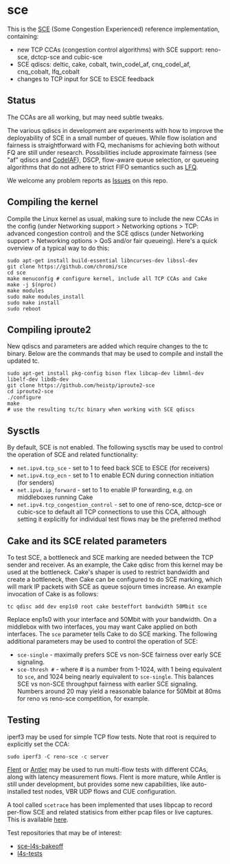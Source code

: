 # sce

This is the [SCE](https://datatracker.ietf.org/doc/draft-morton-tsvwg-sce/)
(Some Congestion Experienced) reference implementation, containing:

- new TCP CCAs (congestion control algorithms) with SCE support: reno-sce,
  dctcp-sce and cubic-sce
- SCE qdiscs: deltic, cake, cobalt, twin_codel_af, cnq_codel_af, cnq_cobalt,
  lfq_cobalt
- changes to TCP input for SCE to ESCE feedback

## Status

The CCAs are all working, but may need subtle tweaks.

The various qdiscs in development are experiments with how to improve the
deployability of SCE in a small number of queues. While flow isolation and
fairness is straightforward with FQ, mechanisms for achieving both without FQ
are still under research. Possibilities include approximate fairness (see "af"
qdiscs and
[CodelAF](https://tools.ietf.org/html/draft-morton-tsvwg-codel-approx-fair-01)),
DSCP, flow-aware queue selection, or queueing algorithms that do not
adhere to strict FIFO semantics such as
[LFQ](https://tools.ietf.org/html/draft-morton-tsvwg-lightweight-fair-queueing-00).

We welcome any problem reports as
[Issues](https://github.com/chromi/sce/issues) on this repo.

## Compiling the kernel

Compile the Linux kernel as usual, making sure to include the new CCAs
in the config (under Networking support > Networking options > TCP: advanced
congestion control) and the SCE qdiscs (under Networking support >
Networking options > QoS and/or fair queueing). Here's a quick overview of a
typical way to do this:

```
sudo apt-get install build-essential libncurses-dev libssl-dev
git clone https://github.com/chromi/sce
cd sce
make menuconfig # configure kernel, include all TCP CCAs and Cake
make -j $(nproc)
make modules
sudo make modules_install
sudo make install
sudo reboot
```

## Compiling iproute2

New qdiscs and parameters are added which require changes to the tc binary.
Below are the commands that may be used to compile and install the updated tc.

```
sudo apt-get install pkg-config bison flex libcap-dev libmnl-dev libelf-dev libdb-dev
git clone https://github.com/heistp/iproute2-sce
cd iproute2-sce
./configure
make
# use the resulting tc/tc binary when working with SCE qdiscs
```

## Sysctls

By default, SCE is not enabled. The following sysctls may be used to control
the operation of SCE and related functionality:

- `net.ipv4.tcp_sce` - set to 1 to feed back SCE to ESCE (for receivers)
- `net.ipv4.tcp_ecn` - set to 1 to enable ECN during connection initiation
  (for senders)
- `net.ipv4.ip_forward` - set to 1 to enable IP forwarding, e.g. on middleboxes
  running Cake
- `net.ipv4.tcp_congestion_control` - set to one of reno-sce, dctcp-sce or
  cubic-sce to default all TCP connections to use this CCA, although
  setting it explicitly for individual test flows may be the preferred method

## Cake and its SCE related parameters

To test SCE, a bottleneck and SCE marking are needed between the TCP sender and
receiver. As an example, the Cake qdisc from this kernel may be used at the
bottleneck. Cake's shaper is used to restrict bandwidth and create a bottleneck,
then Cake can be configured to do SCE marking, which will mark IP packets with
SCE as queue sojourn times increase. An example invocation of Cake is as
follows:

```
tc qdisc add dev enp1s0 root cake besteffort bandwidth 50Mbit sce
```

Replace enp1s0 with your interface and 50Mbit with your bandwidth. On a
middlebox with two interfaces, you may want Cake applied on both interfaces.
The `sce` parameter tells Cake to do SCE marking. The following additional
parameters may be used to control the operation of SCE:

- `sce-single` - maximally prefers SCE vs non-SCE fairness over early SCE
  signaling.
- `sce-thresh #` - where # is a number from 1-1024, with 1 being equivalent
  to `sce`, and 1024 being nearly equivalent to `sce-single`. This balances SCE
  vs non-SCE throughput fairness with earlier SCE signaling. Numbers around 20
  may yield a reasonable balance for 50Mbit at 80ms for reno vs reno-sce
  competition, for example.

## Testing

iperf3 may be used for simple TCP flow tests. Note that root is required to
explicitly set the CCA:

```
sudo iperf3 -C reno-sce -c server
```

[Flent](https://flent.org) or [Antler](https://github.com/heistp/antler) may
be used to run multi-flow tests with different CCAs, along with latency
measurement flows. Flent is more mature, while Antler is still under
development, but provides some new capabilities, like auto-installed test nodes,
VBR UDP flows and CUE configuration.

A tool called `scetrace` has been implemented that uses libpcap to record
per-flow SCE and related statisics from either pcap files or live captures.
This is available [here](https://github.com/heistp/scetrace).

Test repositories that may be of interest:

- [sce-l4s-bakeoff](https://github.com/heistp/sce-l4s-bakeoff)
- [l4s-tests](https://github.com/heistp/l4s-tests)
